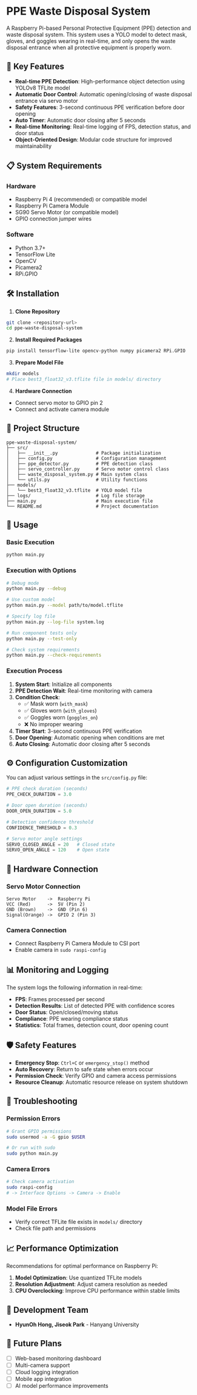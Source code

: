 # PPE Waste Disposal System

A Raspberry Pi-based Personal Protective Equipment (PPE) detection and waste disposal system. This system uses a YOLO model to detect mask, gloves, and goggles wearing in real-time, and only opens the waste disposal entrance when all protective equipment is properly worn.

## 🚀 Key Features

- **Real-time PPE Detection**: High-performance object detection using YOLOv8 TFLite model
- **Automatic Door Control**: Automatic opening/closing of waste disposal entrance via servo motor
- **Safety Features**: 3-second continuous PPE verification before door opening
- **Auto Timer**: Automatic door closing after 5 seconds
- **Real-time Monitoring**: Real-time logging of FPS, detection status, and door status
- **Object-Oriented Design**: Modular code structure for improved maintainability

## 📋 System Requirements

### Hardware
- Raspberry Pi 4 (recommended) or compatible model
- Raspberry Pi Camera Module
- SG90 Servo Motor (or compatible model)
- GPIO connection jumper wires

### Software
- Python 3.7+
- TensorFlow Lite
- OpenCV
- Picamera2
- RPi.GPIO

## 🛠 Installation

1. **Clone Repository**
```bash
git clone <repository-url>
cd ppe-waste-disposal-system
```

2. **Install Required Packages**
```bash
pip install tensorflow-lite opencv-python numpy picamera2 RPi.GPIO
```

3. **Prepare Model File**
```bash
mkdir models
# Place best3_float32_v3.tflite file in models/ directory
```

4. **Hardware Connection**
- Connect servo motor to GPIO pin 2
- Connect and activate camera module

## 📁 Project Structure

```
ppe-waste-disposal-system/
├── src/
│   ├── __init__.py              # Package initialization
│   ├── config.py                # Configuration management
│   ├── ppe_detector.py          # PPE detection class
│   ├── servo_controller.py      # Servo motor control class
│   ├── waste_disposal_system.py # Main system class
│   └── utils.py                 # Utility functions
├── models/
│   └── best3_float32_v3.tflite  # YOLO model file
├── logs/                        # Log file storage
├── main.py                      # Main execution file
└── README.md                    # Project documentation
```

## 🎯 Usage

### Basic Execution
```bash
python main.py
```

### Execution with Options
```bash
# Debug mode
python main.py --debug

# Use custom model
python main.py --model path/to/model.tflite

# Specify log file
python main.py --log-file system.log

# Run component tests only
python main.py --test-only

# Check system requirements
python main.py --check-requirements
```

### Execution Process

1. **System Start**: Initialize all components
2. **PPE Detection Wait**: Real-time monitoring with camera
3. **Condition Check**: 
   - ✅ Mask worn (`with_mask`)
   - ✅ Gloves worn (`with_gloves`) 
   - ✅ Goggles worn (`goggles_on`)
   - ❌ No improper wearing
4. **Timer Start**: 3-second continuous PPE verification
5. **Door Opening**: Automatic opening when conditions are met
6. **Auto Closing**: Automatic door closing after 5 seconds

## ⚙️ Configuration Customization

You can adjust various settings in the `src/config.py` file:

```python
# PPE check duration (seconds)
PPE_CHECK_DURATION = 3.0

# Door open duration (seconds)  
DOOR_OPEN_DURATION = 5.0

# Detection confidence threshold
CONFIDENCE_THRESHOLD = 0.3

# Servo motor angle settings
SERVO_CLOSED_ANGLE = 20   # Closed state
SERVO_OPEN_ANGLE = 120    # Open state
```

## 🔧 Hardware Connection

### Servo Motor Connection
```
Servo Motor    ->  Raspberry Pi
VCC (Red)      ->  5V (Pin 2)
GND (Brown)    ->  GND (Pin 6)  
Signal(Orange) ->  GPIO 2 (Pin 3)
```

### Camera Connection
- Connect Raspberry Pi Camera Module to CSI port
- Enable camera in `sudo raspi-config`

## 📊 Monitoring and Logging

The system logs the following information in real-time:

- **FPS**: Frames processed per second
- **Detection Results**: List of detected PPE with confidence scores
- **Door Status**: Open/closed/moving status
- **Compliance**: PPE wearing compliance status
- **Statistics**: Total frames, detection count, door opening count

## 🛡 Safety Features

- **Emergency Stop**: `Ctrl+C` or `emergency_stop()` method
- **Auto Recovery**: Return to safe state when errors occur
- **Permission Check**: Verify GPIO and camera access permissions
- **Resource Cleanup**: Automatic resource release on system shutdown

## 🐛 Troubleshooting

### Permission Errors
```bash
# Grant GPIO permissions
sudo usermod -a -G gpio $USER

# Or run with sudo
sudo python main.py
```

### Camera Errors
```bash
# Check camera activation
sudo raspi-config
# -> Interface Options -> Camera -> Enable
```

### Model File Errors
- Verify correct TFLite file exists in `models/` directory
- Check file path and permissions

## 📈 Performance Optimization

Recommendations for optimal performance on Raspberry Pi:

1. **Model Optimization**: Use quantized TFLite models
2. **Resolution Adjustment**: Adjust camera resolution as needed
3. **CPU Overclocking**: Improve CPU performance within stable limits



## 👥 Development Team

- **HyunOh Hong, Jiseok Park** - Hanyang University

## 🔮 Future Plans

- [ ] Web-based monitoring dashboard
- [ ] Multi-camera support
- [ ] Cloud logging integration
- [ ] Mobile app integration
- [ ] AI model performance improvements